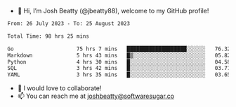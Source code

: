 - 👋 Hi, I’m Josh Beatty (@jbeatty88), welcome to my GitHub profile!

<!--START_SECTION:waka-->

```txt
From: 26 July 2023 - To: 25 August 2023

Total Time: 98 hrs 25 mins

Go                    75 hrs 7 mins   ███████████████████░░░░░░   76.32 %
Markdown              5 hrs 43 mins   █▒░░░░░░░░░░░░░░░░░░░░░░░   05.82 %
Python                4 hrs 30 mins   █░░░░░░░░░░░░░░░░░░░░░░░░   04.58 %
SQL                   3 hrs 42 mins   █░░░░░░░░░░░░░░░░░░░░░░░░   03.77 %
YAML                  3 hrs 35 mins   █░░░░░░░░░░░░░░░░░░░░░░░░   03.65 %
```

<!--END_SECTION:waka-->

- 💞️ I would love to collaborate!
- 📫 You can reach me at joshbeatty@softwaresugar.co

<!---
jbeatty88/jbeatty88 is a ✨ special ✨ repository because its `README.md` (this file) appears on your GitHub profile.
You can click the Preview link to take a look at your changes.
--->
